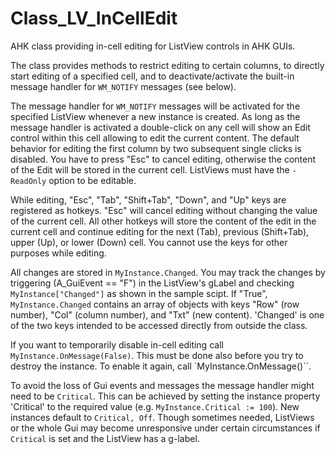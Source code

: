 # Class_LV_InCellEdit #

AHK class providing in-cell editing for ListView controls in AHK GUIs.

The class provides methods to restrict editing to certain columns, to directly start editing of a specified cell,
and to deactivate/activate the built-in message handler for `WM_NOTIFY` messages (see below).

The message handler for `WM_NOTIFY` messages will be activated for the specified ListView whenever a new instance is
created. As long as the message handler is activated a double-click on any cell will show an Edit control within this
cell allowing to edit the current content. The default behavior for editing the first column by two subsequent single
clicks is disabled. You have to press "Esc" to cancel editing, otherwise the content of the Edit will be stored in
the current cell. ListViews must have the `-ReadOnly` option to be editable.

While editing, "Esc", "Tab", "Shift+Tab", "Down", and "Up" keys are registered as hotkeys. "Esc" will cancel editing
without changing the value of the current cell. All other hotkeys will store the content of the edit in the current
cell and continue editing for the next (Tab), previous (Shift+Tab), upper (Up), or lower (Down) cell. You cannot use
the keys for other purposes while editing.

All changes are stored in `MyInstance.Changed`. You may track the changes by triggering (A_GuiEvent == "F") in the
ListView's gLabel and checking `MyInstance["Changed"]` as shown in the sample scipt. If "True", `MyInstance.Changed`
contains an array of objects with keys "Row" (row number), "Col" (column number), and "Txt" (new content).
'Changed' is one of the two keys intended to be accessed directly from outside the class.

If you want to temporarily disable in-cell editing call `MyInstance.OnMessage(False)`. This must be done also before
you try to destroy the instance. To enable it again, call `MyInstance.OnMessage()``.

To avoid the loss of Gui events and messages the message handler might need to be `Critical`. This can be
achieved by setting the instance property 'Critical' to the required value (e.g. `MyInstance.Critical := 100`).
New instances default to `Critical, Off`. Though sometimes needed, ListViews or the whole Gui may become
unresponsive under certain circumstances if `Critical` is set and the ListView has a g-label.


